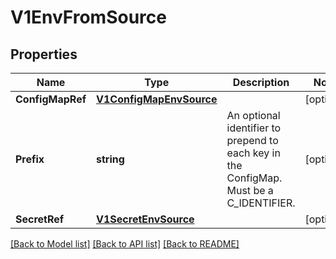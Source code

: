 # V1EnvFromSource

## Properties
Name | Type | Description | Notes
------------ | ------------- | ------------- | -------------
**ConfigMapRef** | [**V1ConfigMapEnvSource**](v1.ConfigMapEnvSource.md) |  | [optional] 
**Prefix** | **string** | An optional identifier to prepend to each key in the ConfigMap. Must be a C_IDENTIFIER. | [optional] 
**SecretRef** | [**V1SecretEnvSource**](v1.SecretEnvSource.md) |  | [optional] 

[[Back to Model list]](../README.md#documentation-for-models) [[Back to API list]](../README.md#documentation-for-api-endpoints) [[Back to README]](../README.md)


